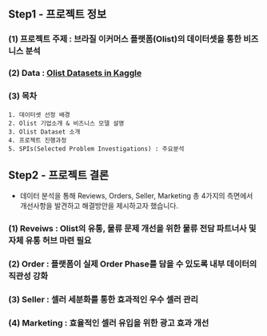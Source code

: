 ## Step1 - 프로젝트 정보
### (1) 프로젝트 주제 : 브라질 이커머스 플랫폼(Olist)의 데이터셋을 통한 비즈니스 분석
### (2) Data : [Olist Datasets in Kaggle](https://www.kaggle.com/datasets/olistbr/brazilian-ecommerce)
### (3) 목차
    1. 데이터셋 선정 배경
    2. Olist 기업소개 & 비즈니스 모델 설명
    3. Olist Dataset 소개
    4. 프로젝트 진행과정
    5. SPIs(Selected Problem Investigations) : 주요분석

## Step2 - 프로젝트 결론
- 데이터 분석을 통해 Reviews, Orders, Seller, Marketing 총 4가지의 측면에서 개선사항을 발견하고 해결방안을 제시하고자 했습니다.
### (1) Reveiws : Olist의 유통, 물류 문제 개선을 위한 물류 전담 파트너사 및 자체 유통 허브 마련 필요
### (2) Order : 플랫폼이 실제 Order Phase를 담을 수 있도록 내부 데이터의 직관성 강화
### (3) Seller : 셀러 세분화를 통한 효과적인 우수 셀러 관리
### (4) Marketing : 효율적인 셀러 유입을 위한 광고 효과 개선


